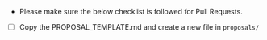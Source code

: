 - Please make sure the below checklist is followed for Pull Requests.

- [ ] Copy the PROPOSAL_TEMPLATE.md and create a new file in `proposals/`
